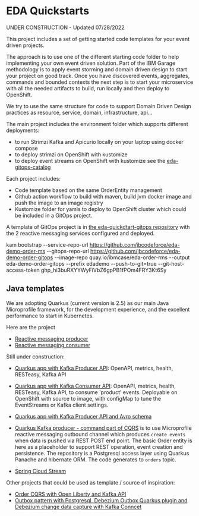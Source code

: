 # EDA Quickstarts

UNDER CONSTRUCTION - Updated 07/28/2022

This project includes a set of getting started code templates for your event driven projects. 

The approach is to use one of the different starting code folder to help implementing your own event driven solution. 
Part of the IBM Garage methodology is to apply event storming and domain driven design to start your project on good track. 
Once you have discovered events, aggregates, commands and bounded contexts the next step is to start your microservice with all the needed 
artifacts to build, run locally and then deploy to OpenShift.

We try to use the same structure for code to support Domain Driven Design practices as resource, service, domain, infrastructure, api...

The main project includes the environment folder which supports different deployments:

* to run Strimzi Kafka and Apicurio locally on your laptop using docker compose
* to deploy strimzi on OpenShift with kustomize 
* to deploy event streams on OpenShift with kustomize see the [eda-gitops-catalog](https://github.com/ibm-cloud-architecture/eda-gitops-catalog)

Each project includes:

* Code template based on the same OrderEntity management
* Github action workflow to build with maven, build jvm docker image and push the image to an image registry
* Kustomize folder for yamls to deploy to OpenShift cluster which could be included in a GitOps project.

A template of GitOps project is in [the eda-quickdtart-gitops repository](https://github.com/ibm-cloud-architecture/eda-quickdtart-gitops.git) with the 2 reactive messaging services
configured and deployed.

kam bootstrap --service-repo-url https://github.com/jbcodeforce/eda-demo-order-ms --gitops-repo-url  https://github.com/jbcodeforce/eda-demo-order-gitops --image-repo quay.io/ibmcase/eda-order-rms --output eda-demo-order-gitops --prefix edademo --push-to-git=true --git-host-access-token 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
## Java templates

We are adopting Quarkus (current version is 2.5) as our main Java Microprofile framework, for the development experience, and the excellent performance to start in Kubernetes.

Here are the project

* [Reactive messaging producer](https://github.com/ibm-cloud-architecture/eda-quickstarts/tree/main/quarkus-reactive-kafka-producer)
* [Reactive messaging consumer](https://github.com/ibm-cloud-architecture/eda-quickstarts/tree/main/quarkus-reactive-kafka-consumer)

Still under construction:

* [Quarkus app with Kafka Producer API](https://github.com/ibm-cloud-architecture/eda-quickstarts/tree/main/quarkus-producer-kafka-api): OpenAPI, metrics, health, RESTeasy, Kafka API
* [Quarkus app with Kafka Consumer API](https://github.com/ibm-cloud-architecture/eda-quickstarts/tree/main/quarkus-consumer-kafka-api): OpenAPI, metrics, health, RESTeasy, Kafka API, to consume 'product' events. Deployable on OpenShift with source to image, with configMap to tune the EventStreams or Kafka client settings.


* [Quarkus app with Kafka Producer API and Avro schema](https://github.com/ibm-cloud-architecture/eda-quickstarts/tree/main/)
* [Quarkus Kafka producer - command part of CQRS](https://github.com/ibm-cloud-architecture/eda-quickstarts/tree/main/quarkus-kafka-producer) is to use Microprofile reactive messaging outbound channel which produces `create events` when data is pushed via REST POST end point. The basic Order entity is here as a placeholder to support REST operation, event creation and persistence. The repository is a Postgresql access layer using Quarkus Panache and hibernate ORM. The code generates to `orders` topic.
* [Spring Cloud Stream](https://github.com/ibm-cloud-architecture/eda-quickstarts/tree/main/spring-cloud-stream)

Other projects that could be used as template / source of inspiration:

* [Order CQRS with Open Liberty and Kafka API](https://github.com/ibm-cloud-architecture/refarch-kc-order-ms)
* [Outbox pattern with Postgresql, Debezium Outbox Quarkus plugin and Debezium change data capture with Kafka Conncet](https://github.com/ibm-cloud-architecture/vaccine-order-mgr-pg)
